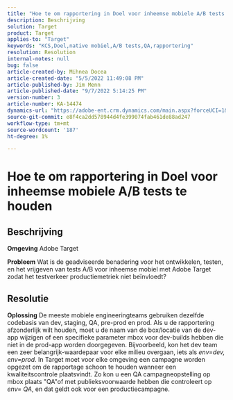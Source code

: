 ```yaml
---
title: "Hoe te om rapportering in Doel voor inheemse mobiele A/B tests te houden"
description: Beschrijving
solution: Target
product: Target
applies-to: "Target"
keywords: "KCS,Doel,native mobiel,A/B tests,QA,rapportering"
resolution: Resolution
internal-notes: null
bug: false
article-created-by: Mihnea Docea
article-created-date: "5/5/2022 11:49:08 PM"
article-published-by: Jim Menn
article-published-date: "9/7/2022 5:14:25 PM"
version-number: 3
article-number: KA-14474
dynamics-url: "https://adobe-ent.crm.dynamics.com/main.aspx?forceUCI=1&pagetype=entityrecord&etn=knowledgearticle&id=5a7119f3-cdcc-ec11-a7b5-6045bd00dbbc"
source-git-commit: e8f4ca2dd578944d4fe399074fab461de88ad247
workflow-type: tm+mt
source-wordcount: '187'
ht-degree: 1%

---
```


# Hoe te om rapportering in Doel voor inheemse mobiele A/B tests te houden

## Beschrijving


<b>Omgeving</b>
Adobe Target

<b>Probleem</b>
Wat is de geadviseerde benadering voor het ontwikkelen, testen, en het vrijgeven van tests A/B voor inheemse mobiel met Adobe Target zodat het testverkeer productiemetriek niet beïnvloedt?


## Resolutie


<b>Oplossing</b>
De meeste mobiele engineeringteams gebruiken dezelfde codebasis van dev, staging, QA, pre-prod en prod.
Als u de rapportering afzonderlijk wilt houden, moet u de naam van de box/locatie van de dev-app wijzigen of een specifieke parameter mbox voor dev-builds hebben die niet in de prod-app worden doorgegeven.
Bijvoorbeeld, kon het dev team een zeer belangrijk-waardepaar voor elke milieu overgaan, iets als *env=dev, env=prod*.
In Target moet voor elke omgeving een campagne worden opgezet om de rapportage schoon te houden wanneer een kwaliteitscontrole plaatsvindt.
Zo kon u een QA campagneopstelling op mbox plaats &quot;QA&quot;of met publieksvoorwaarde hebben die controleert op *env= QA*, en dat geldt ook voor een productiecampagne.
